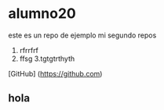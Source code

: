 # alumno20
este es un repo de ejemplo
mi segundo repos

1. rfrrfrf
2. ffsg
3.tgtgtrthyth

[GitHub] (https://github.com)

## hola
